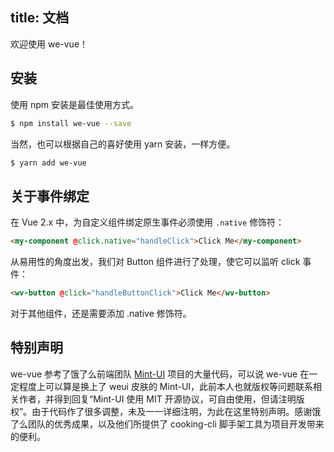 title: 文档
---

欢迎使用 we-vue！

## 安装

使用 npm 安装是最佳使用方式。

``` bash
$ npm install we-vue --save
```

当然，也可以根据自己的喜好使用 yarn 安装，一样方便。

```bash
$ yarn add we-vue
```

## 关于事件绑定

在 Vue 2.x 中，为自定义组件绑定原生事件必须使用 `.native` 修饰符：

```html
<my-component @click.native="handleClick">Click Me</my-component>
```

从易用性的角度出发，我们对 Button 组件进行了处理，使它可以监听 click 事件：

```html
<wv-button @click="handleButtonClick">Click Me</wv-button>
```

对于其他组件，还是需要添加 .native 修饰符。

## 特别声明
we-vue 参考了饿了么前端团队 [Mint-UI](http://mint-ui.github.io/#!/zh-cn) 项目的大量代码，可以说 we-vue 在一定程度上可以算是换上了 weui 皮肤的 Mint-UI，此前本人也就版权等问题联系相关作者，并得到回复“Mint-UI 使用 MIT 开源协议，可自由使用，但请注明版权”。由于代码作了很多调整，未及一一详细注明，为此在这里特别声明。感谢饿了么团队的优秀成果，以及他们所提供了 cooking-cli 脚手架工具为项目开发带来的便利。
